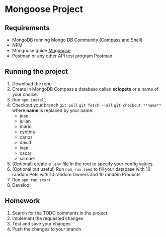 # Mongoose Project

## Requirements

- MongoDB running  [Mongo DB Community (Compass and Shell)](https://www.mongodb.com/try/download/compass)
- NPM
- Mongoose guide [Mognoose](https://mongoosejs.com/docs/index.html)
- Postman or any other API test program [Postman](https://www.postman.com/downloads/)

## Running the project

1. Download the repo 
2. Create in MongoDB Compass a database called **sciopets** or a name of your choice.
3. Run `npm install`
4. Checkout your branch
    `git pull`
    `git fetch --all`
    `git checkout **name**`
     where **name** is replaced by your name:
    - jose
    - julian
    - mario
    - cynthia
    - carlos
    - david
    - ivan
    - oscar
    - samuel
5. (Optional) create a `.env` file in the root to specify your config values.
6. (Optional but useful) Run `npm run seed` to fill your database with 10 random Pets with 10 random Owners and 10 random Products
7. Run `npm run start`
8. Develop!

## Homework

1. Search for the TODO comments in the project
2. Implement the requested changes
3. Test and save your changes
4. Push the changes to your branch

